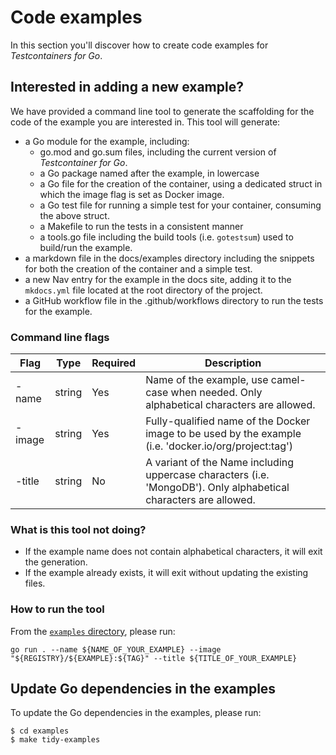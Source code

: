 # Code examples

In this section you'll discover how to create code examples for _Testcontainers for Go_.

## Interested in adding a new example?

We have provided a command line tool to generate the scaffolding for the code of the example you are interested in. This tool will generate:

- a Go module for the example, including:
    - go.mod and go.sum files, including the current version of _Testcontainer for Go_.
    - a Go package named after the example, in lowercase
    - a Go file for the creation of the container, using a dedicated struct in which the image flag is set as Docker image.
    - a Go test file for running a simple test for your container, consuming the above struct.
    - a Makefile to run the tests in a consistent manner
    - a tools.go file including the build tools (i.e. `gotestsum`) used to build/run the example.
- a markdown file in the docs/examples directory including the snippets for both the creation of the container and a simple test.
- a new Nav entry for the example in the docs site, adding it to the `mkdocs.yml` file located at the root directory of the project.
- a GitHub workflow file in the .github/workflows directory to run the tests for the example.

### Command line flags

| Flag | Type | Required | Description |
|------|------|----------|-------------|
| -name | string | Yes | Name of the example, use camel-case when needed. Only alphabetical characters are allowed. |
| -image | string | Yes | Fully-qualified name of the Docker image to be used by the example (i.e. 'docker.io/org/project:tag') |
| -title | string | No | A variant of the Name including uppercase characters (i.e. 'MongoDB'). Only alphabetical characters are allowed. |

### What is this tool not doing?

- If the example name does not contain alphabetical characters, it will exit the generation.
- If the example already exists, it will exit without updating the existing files.

### How to run the tool

From the [`examples` directory]({{repo_url}}/tree/main/examples), please run:

```shell
go run . --name ${NAME_OF_YOUR_EXAMPLE} --image "${REGISTRY}/${EXAMPLE}:${TAG}" --title ${TITLE_OF_YOUR_EXAMPLE}
```

## Update Go dependencies in the examples

To update the Go dependencies in the examples, please run:

```shell
$ cd examples
$ make tidy-examples
```
